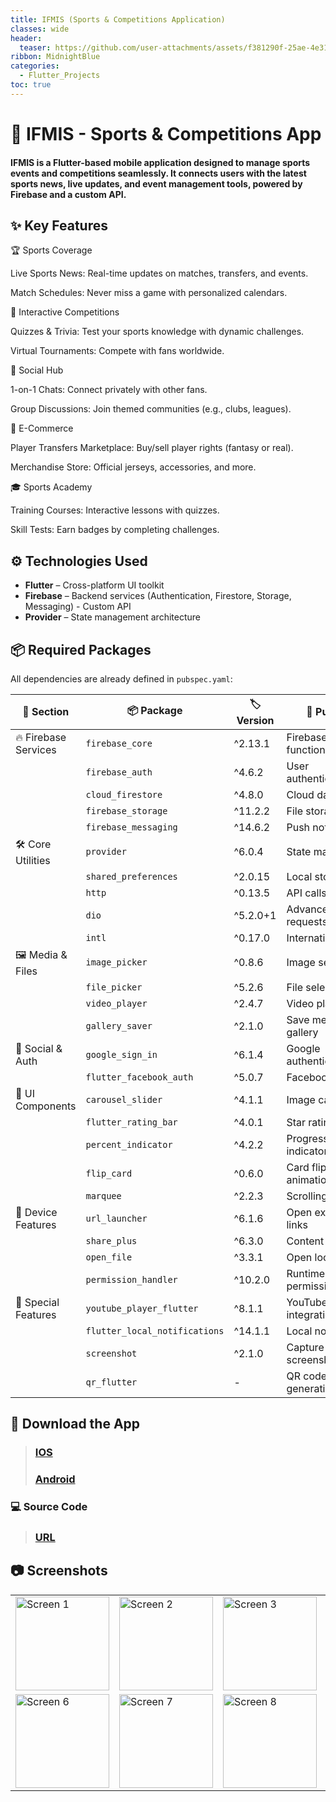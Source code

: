 ```yaml
---
title: IFMIS (Sports & Competitions Application)
classes: wide
header:
  teaser: https://github.com/user-attachments/assets/f381290f-25ae-4e31-bb73-bb697993fef8
ribbon: MidnightBlue
categories:
  - Flutter_Projects
toc: true
---
```


# 📱 IFMIS - Sports & Competitions App
#### IFMIS is a Flutter-based mobile application designed to manage sports events and competitions seamlessly. It connects users with the latest sports news, live updates, and event management tools, powered by Firebase and a custom API.

## ✨ Key Features

🏆 Sports Coverage

Live Sports News: Real-time updates on matches, transfers, and events.

Match Schedules: Never miss a game with personalized calendars.

🎯 Interactive Competitions

Quizzes & Trivia: Test your sports knowledge with dynamic challenges.

Virtual Tournaments: Compete with fans worldwide.

💬 Social Hub

1-on-1 Chats: Connect privately with other fans.

Group Discussions: Join themed communities (e.g., clubs, leagues).

🛒 E-Commerce

Player Transfers Marketplace: Buy/sell player rights (fantasy or real).

Merchandise Store: Official jerseys, accessories, and more.

🎓 Sports Academy

Training Courses: Interactive lessons with quizzes.

Skill Tests: Earn badges by completing challenges.

## ⚙️ Technologies Used

- **Flutter** – Cross-platform UI toolkit 
- **Firebase** – Backend services (Authentication, Firestore, Storage, Messaging) - Custom API
- **Provider** – State management architecture

## 📦 Required Packages

All dependencies are already defined in `pubspec.yaml`:

| 📂 Section             | 📦 Package               | 🏷️ Version | 🎯 Purpose                      |
|------------------------|--------------------------|------------|---------------------------------|
| 🔥 Firebase Services   | `firebase_core`          | ^2.13.1    | Firebase core functionality     |
|                        | `firebase_auth`          | ^4.6.2     | User authentication             |
|                        | `cloud_firestore`        | ^4.8.0     | Cloud database                  |
|                        | `firebase_storage`       | ^11.2.2    | File storage                     |
|                        | `firebase_messaging`     | ^14.6.2    | Push notifications              |
| 🛠 Core Utilities      | `provider`               | ^6.0.4     | State management                |
|                        | `shared_preferences`     | ^2.0.15    | Local storage                   |
|                        | `http`                   | ^0.13.5    | API calls                       |
|                        | `dio`                    | ^5.2.0+1   | Advanced HTTP requests          |
|                        | `intl`                   | ^0.17.0    | Internationalization            |
| 🖼 Media & Files       | `image_picker`           | ^0.8.6     | Image selection                 |
|                        | `file_picker`            | ^5.2.6     | File selection                  |
|                        | `video_player`           | ^2.4.7     | Video playback                  |
|                        | `gallery_saver`          | ^2.1.0     | Save media to gallery           |
| 🔗 Social & Auth       | `google_sign_in`         | ^6.1.4     | Google authentication           |
|                        | `flutter_facebook_auth`  | ^5.0.7     | Facebook login                  |
| 🎨 UI Components       | `carousel_slider`        | ^4.1.1     | Image carousels                 |
|                        | `flutter_rating_bar`     | ^4.0.1     | Star ratings                    |
|                        | `percent_indicator`      | ^4.2.2     | Progress indicators             |
|                        | `flip_card`              | ^0.6.0     | Card flipping animations        |
|                        | `marquee`                | ^2.2.3     | Scrolling text                  |
| 📱 Device Features     | `url_launcher`           | ^6.1.6     | Open external links             |
|                        | `share_plus`             | ^6.3.0     | Content sharing                 |
|                        | `open_file`              | ^3.3.1     | Open local files                |
|                        | `permission_handler`     | ^10.2.0    | Runtime permissions             |
| 🚀 Special Features    | `youtube_player_flutter` | ^8.1.1     | YouTube integration             |
|                        | `flutter_local_notifications` | ^14.1.1 | Local notifications             |
|                        | `screenshot`             | ^2.1.0     | Capture screenshots             |
|                        | `qr_flutter`             | -          | QR code generation              |

## 📱 Download the App

> ### [IOS](https://apps.apple.com/us/app/ifmis/id1670802361)
> ### [Android](https://play.google.com/store/apps/details?id=dev.ifmis.news)

### 💻 Source Code
> ### [URL](https://github.com/AbdoOo20/IFMIS)

## 📷 Screenshots

<table>
  <tr>
    <td><img src="https://github.com/user-attachments/assets/41099639-f3a9-4694-90f3-814794e2e32b" alt="Screen 1" width="150"/></td>
    <td><img src="https://github.com/user-attachments/assets/81bfd7f5-1051-47d2-9126-5f92acfae510" alt="Screen 2" width="150"/></td>
    <td><img src="https://github.com/user-attachments/assets/214b55ec-37f3-4b8e-a22e-1f77a0ac5fcf" alt="Screen 3" width="150"/></td>
    <td><img src="https://github.com/user-attachments/assets/bb9346b7-ec7d-4149-b651-223aac0abf18" alt="Screen 4" width="150"/></td>
    <td><img src="https://github.com/user-attachments/assets/4a484307-9867-4f52-ba92-52c4e1932e14" alt="Screen 5" width="150"/></td>
  </tr>
  <tr>
    <td><img src="https://github.com/user-attachments/assets/a5018edd-13a7-40d8-869a-e78a0bb09d00" alt="Screen 6" width="150"/></td>
    <td><img src="https://github.com/user-attachments/assets/314092c2-4673-4d70-9714-67a4a9c63f9b" alt="Screen 7" width="150"/></td>
    <td><img src="https://github.com/user-attachments/assets/1adc1986-af27-4ed7-a4e6-3abd50e2566b" alt="Screen 8" width="150"/></td>
    <td><img src="https://github.com/user-attachments/assets/36d988bb-710c-4894-a048-d2e83b771089" alt="Screen 9" width="150"/></td>
    <td><img src="https://github.com/user-attachments/assets/7db246e2-bf5f-494a-bcd0-cd506d62193f" alt="Screen 10" width="150"/></td>
  </tr>
</table>

